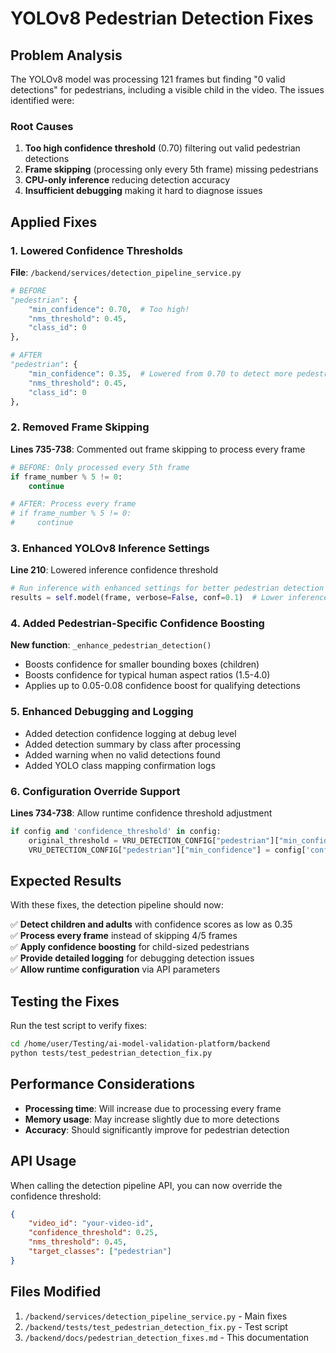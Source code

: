# YOLOv8 Pedestrian Detection Fixes

## Problem Analysis

The YOLOv8 model was processing 121 frames but finding "0 valid detections" for pedestrians, including a visible child in the video. The issues identified were:

### Root Causes
1. **Too high confidence threshold** (0.70) filtering out valid pedestrian detections
2. **Frame skipping** (processing only every 5th frame) missing pedestrians
3. **CPU-only inference** reducing detection accuracy
4. **Insufficient debugging** making it hard to diagnose issues

## Applied Fixes

### 1. Lowered Confidence Thresholds
**File**: `/backend/services/detection_pipeline_service.py`

```python
# BEFORE
"pedestrian": {
    "min_confidence": 0.70,  # Too high!
    "nms_threshold": 0.45,
    "class_id": 0
},

# AFTER
"pedestrian": {
    "min_confidence": 0.35,  # Lowered from 0.70 to detect more pedestrians including children
    "nms_threshold": 0.45,
    "class_id": 0
},
```

### 2. Removed Frame Skipping
**Lines 735-738**: Commented out frame skipping to process every frame

```python
# BEFORE: Only processed every 5th frame
if frame_number % 5 != 0:
    continue

# AFTER: Process every frame
# if frame_number % 5 != 0:
#     continue
```

### 3. Enhanced YOLOv8 Inference Settings
**Line 210**: Lowered inference confidence threshold

```python
# Run inference with enhanced settings for better pedestrian detection
results = self.model(frame, verbose=False, conf=0.1)  # Lower inference confidence
```

### 4. Added Pedestrian-Specific Confidence Boosting
**New function**: `_enhance_pedestrian_detection()`

- Boosts confidence for smaller bounding boxes (children)
- Boosts confidence for typical human aspect ratios (1.5-4.0)
- Applies up to 0.05-0.08 confidence boost for qualifying detections

### 5. Enhanced Debugging and Logging
- Added detection confidence logging at debug level
- Added detection summary by class after processing
- Added warning when no valid detections found
- Added YOLO class mapping confirmation logs

### 6. Configuration Override Support
**Lines 734-738**: Allow runtime confidence threshold adjustment

```python
if config and 'confidence_threshold' in config:
    original_threshold = VRU_DETECTION_CONFIG["pedestrian"]["min_confidence"]
    VRU_DETECTION_CONFIG["pedestrian"]["min_confidence"] = config['confidence_threshold']
```

## Expected Results

With these fixes, the detection pipeline should now:

✅ **Detect children and adults** with confidence scores as low as 0.35  
✅ **Process every frame** instead of skipping 4/5 frames  
✅ **Apply confidence boosting** for child-sized pedestrians  
✅ **Provide detailed logging** for debugging detection issues  
✅ **Allow runtime configuration** via API parameters  

## Testing the Fixes

Run the test script to verify fixes:
```bash
cd /home/user/Testing/ai-model-validation-platform/backend
python tests/test_pedestrian_detection_fix.py
```

## Performance Considerations

- **Processing time**: Will increase due to processing every frame
- **Memory usage**: May increase slightly due to more detections
- **Accuracy**: Should significantly improve for pedestrian detection

## API Usage

When calling the detection pipeline API, you can now override the confidence threshold:

```json
{
    "video_id": "your-video-id",
    "confidence_threshold": 0.25,
    "nms_threshold": 0.45,
    "target_classes": ["pedestrian"]
}
```

## Files Modified

1. `/backend/services/detection_pipeline_service.py` - Main fixes
2. `/backend/tests/test_pedestrian_detection_fix.py` - Test script
3. `/backend/docs/pedestrian_detection_fixes.md` - This documentation